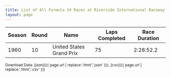 ```yaml
---
title: List of All Formula 1® Races at Riverside International Raceway
layout: page
---
```


| Season | Round | Name | Laps Completed | Race Duration |
|--|--|--|--|--|
| 1960 | 10 | United States Grand Prix | 75 | 2:28:52.2 |

<small>Download Data: [json]({{ page.url | replace:'.html','.json' }}), [csv]({{ page.url | replace:'.html','.csv' }})</small>
